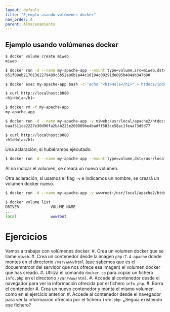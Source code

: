 ```yaml
---
layout: default
title: "Ejemplo usando volúmenes docker"
nav_order: 4
parent: Almacenamiento
---
```


## Ejemplo usando volúmenes docker

```bash
$ docker volume create miweb
miweb

$ docker run -d --name my-apache-app --mount type=volume,src=miweb,dst=/usr/local/apache2/htdocs -p 8080:80 httpd:2.4
b51f89eb21701362279489c5b52a06b1a44c10194c00291de895b404ab347b80

$ docker exec my-apache-app bash -c 'echo "<h1>Hola</h1>" > htdocs/index.html'

$ curl http://localhost:8080
<h1>Hola</h1>

$ docker rm -f my-apache-app 
my-apache-app

$ docker run -d --name my-apache-app -v miweb:/usr/local/apache2/htdocs -p 8080:80 httpd:2.4
baa3511ca2227e30d90fa2b4b225e209889be4badff583ce58ac1feaa73d5d77

$ curl http://localhost:8080
<h1>Hola</h1>
```

Una aclaración, si hubiéramos ejecutado:

```bash
$ docker run -d --name my-apache-app --mount type=volume,dst=/usr/local/apache2/htdocs -p 8080:80 httpd:2.4
```

Al no indicar el volumen, se creará un nuevo volumen.

Otra aclaración, si usamos el flag `-v` e indicamos un nombre, se creará un volumen docker nuevo.

```bash
$ docker run -d --name my-apache-app -v wwwroot:/usr/local/apache2/htdocs -p 8080:80 httpd:2.4

$ docker volume list
DRIVER              VOLUME NAME
...
local               wwwroot
```

# Ejercicios

Vamos a trabajar con volúmenes docker:
#. Crea un volumen docker que se llame `miweb`.
#. Crea un contenedor desde la imagen `php:7.4-apache` donde montes en el directorio `/var/www/html` (que sabemos que es el docuemntroot del servidor que nos ofrece esa imagen) el volumen docker que has creado.
#. Utiliza el comando `docker cp` para copiar un fichero `info.php` en el directorio `/var/www/html`.
#. Accede al contenedor desde el navegador para ver la información ofrecida por el fichero `info.php`.
#. Borra el contenedor
#. Crea un nuevo contenedor y monta el mismo volumen como en el ejercicio anterior.
#. Accede al contenedor desde el navegador para ver la información ofrecida por el fichero `info.php`. ¿Seguía existiendo ese fichero?